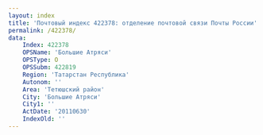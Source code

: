 ```yaml
---
layout: index
title: 'Почтовый индекс 422378: отделение почтовой связи Почты России'
permalink: /422378/
data:
    Index: 422378
    OPSName: 'Большие Атряси'
    OPSType: О
    OPSSubm: 422819
    Region: 'Татарстан Республика'
    Autonom: ''
    Area: 'Тетюшский район'
    City: 'Большие Атряси'
    City1: ''
    ActDate: '20110630'
    IndexOld: ''
---
```

